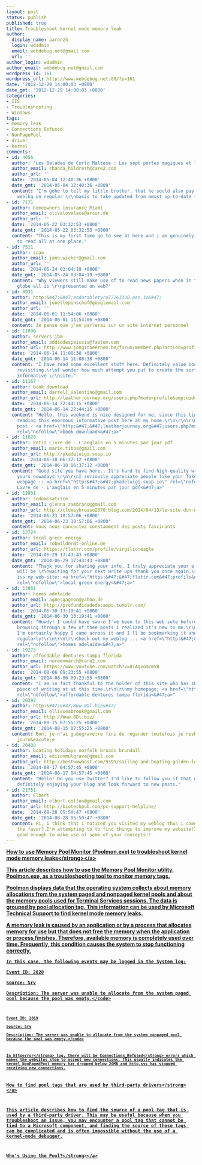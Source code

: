 ```yaml
---
layout: post
status: publish
published: true
title: Troubleshoot kernel mode memory leak
author:
  display_name: aaronzh
  login: wdadmin
  email: webdebug.net@gmail.com
  url: ''
author_login: wdadmin
author_email: webdebug.net@gmail.com
wordpress_id: 161
wordpress_url: http://www.webdebug.net:80/?p=161
date: '2012-12-29 14:00:03 +0800'
date_gmt: '2012-12-29 14:00:03 +0800'
categories:
- IIS
- Troubleshooting
- Windows
tags:
- memory leak
- Connections Refused
- NonPagePool
- driver
- kernel
comments:
- id: 4056
  author: 'Les Balades de Corto Maltese : Les sept portes magiques et leur itin&Atilde;&copy;raires'
  author_email: chanda_hildreth@care2.com
  author_url: ''
  date: '2014-05-04 12:40:36 +0800'
  date_gmt: '2014-05-04 12:40:36 +0800'
  content: "I'm gohe to tell my little brother, that he sould also pay a visit this
    weblkg on regular \r\nbasis to take updated from mmost up-to-date reports."
- id: 7171
  author: homeowners insurance Miami
  author_email: olivalovelace@arcor.de
  author_url: ''
  date: '2014-05-22 03:32:53 +0800'
  date_gmt: '2014-05-22 03:32:53 +0800'
  content: "This is my first time go to see at here and i am genuinely \r\npleassant
    to read all at one place."
- id: 7511
  author: scam
  author_email: jane.wicker@gmail.com
  author_url: ''
  date: '2014-05-24 03:04:19 +0800'
  date_gmt: '2014-05-24 03:04:19 +0800'
  content: "Why viewers still make use of to read news papers when in this technological
    globe all is \r\npresented on web?"
- id: 8931
  author: http:&#47;&#47;endurabletyro77263330.pen.io&#47;
  author_email: jonellepinschof@googlemail.com
  author_url: ''
  date: '2014-06-01 11:54:06 +0800'
  date_gmt: '2014-06-01 11:54:06 +0800'
  content: Je pense que j'en parlerai sur un site internet personnel
- id: 11090
  author: servers ibm
  author_email: addiedespeissis@fastem.com
  author_url: http://www.jonginbeernem.be/forum/member.php?action=profile&amp;uid=1726
  date: '2014-06-14 11:08:38 +0800'
  date_gmt: '2014-06-14 11:08:38 +0800'
  content: "I have read some excellent stuff here. Definitely value bookmarking for
    revisiting.\r\nI wonder how much attempt you put to create the sort of wonderful
    informative \r\nsite."
- id: 11167
  author: book download
  author_email: darrell_valentine@gmail.com
  author_url: http://leatherjourney.org/users.php?mode=profile&amp;uid=146927
  date: '2014-06-14 22:44:15 +0800'
  date_gmt: '2014-06-14 22:44:15 +0800'
  content: "Hello, this weekend is nice designed for me, since this time \r\ni am
    reading this enormous informative post here at my home.\r\n\r\n\r\n\r\nMy blog
    post - <a href=\"http:&#47;&#47;leatherjourney.org&#47;users.php?mode=profile&amp;uid=146927\"
    rel=\"nofollow\">book download<&#47;a>"
- id: 11628
  author: Petit Livre de - L'anglais en 5 minutes par jour pdf
  author_email: marie.tibbs@gmail.com
  author_url: http://pkadeluigi.soup.io
  date: '2014-06-18 06:37:12 +0800'
  date_gmt: '2014-06-18 06:37:12 +0800'
  content: "Good site you have here.. It's hard to find high-quality writing like
    yours nowadays.\r\n\r\nI seriously appreciate people like you! Take care!!\r\n\r\n\r\nMy
    webpage :: <a href=\"http:&#47;&#47;pkadeluigi.soup.io\" rel=\"nofollow\">Petit
    Livre de - L'anglais en 5 minutes par jour pdf<&#47;a>"
- id: 12851
  author: sodomisatrice
  author_email: glenna_zambrano@gmail.com
  author_url: http://clumsybruise2070.blog.com/2014/04/13/le-site-dun-male/
  date: '2014-06-23 10:57:06 +0800'
  date_gmt: '2014-06-23 10:57:06 +0800'
  content: Vous nous concoctez constamment des posts fascinants
- id: 13724
  author: local green energy
  author_email: robwilder@t-online.de
  author_url: https://flattr.com/profile/virgilioneagle
  date: '2014-06-29 17:43:43 +0800'
  date_gmt: '2014-06-29 17:43:43 +0800'
  content: "Thajk you for sharing your info. I truly appreciate your efforts and I
    will be \r\nwaiting for your next write ups thank you once again.\r\n\r\nHerre
    iss my web-site: <a href=\"https:&#47;&#47;flattr.com&#47;profile&#47;virgilioneagle\"
    rel=\"nofollow\">local green energy<&#47;a>"
- id: 13861
  author: homes adelaide
  author_email: agnesgagnon@yahoo.de
  author_url: http://profundidadedecampo.tumblr.com/
  date: '2014-06-30 13:19:41 +0800'
  date_gmt: '2014-06-30 13:19:41 +0800'
  content: "Howdy! I could have sworn I've been to this web sute before but after
    browsing through a few of thee posts I realized it's new to me.\r\nRegardless,
    I'm certainly happy I came across it and I'll be bookmarking it and checking back
    regularly!\r\n\r\n\r\nCheck out my weblog ... <a href=\"http:&#47;&#47;profundidadedecampo.tumblr.com&#47;\"
    rel=\"nofollow\">homes adelaide<&#47;a>"
- id: 19273
  author: affordable dentures tampa florida
  author_email: noreenmarch@care2.com
  author_url: https://www.youtube.com/watch?v=01AqvomcmV8
  date: '2014-08-06 09:23:55 +0800'
  date_gmt: '2014-08-06 09:23:55 +0800'
  content: "I am in fact thankful to the holder of this site who has shared this \r\ngreat
    piece of writing at at this time.\r\n\r\nmy homepage; <a href=\"https:&#47;&#47;www.youtube.com&#47;watch?v=01AqvomcmV8\"
    rel=\"nofollow\">affordable dentures tampa florida<&#47;a>"
- id: 20292
  author: http:&#47;&#47;Www.0Dl.biz&#47;
  author_email: ellisseabrook@gmail.com
  author_url: http://Www.0Dl.biz/
  date: '2014-08-15 07:55:25 +0800'
  date_gmt: '2014-08-15 07:55:25 +0800'
  content: Bon, jе n'ai gu&egrave;re fini de regarԀer toutefois je revkens dans la
    ʝourn&eacute;e
- id: 20488
  author: boating holidays norfolk broads brundall
  author_email: edisonmulgrave@gmail.com
  author_url: http://bestwwwhost.com/9399/sailing-and-boating-golden-leisure-in-the-uk/
  date: '2014-08-17 04:57:45 +0800'
  date_gmt: '2014-08-17 04:57:45 +0800'
  content: "Hello! Do you use Twitter? I'd like to follow you if that would be ok.\r\nI'm
    definitely enjoying your blog and look forward to new posts."
- id: 21751
  author: Elbert
  author_email: elbert.cotton@gmail.com
  author_url: http://biotechpub.com/pc-support-helpline/
  date: '2014-08-28 05:50:47 +0800'
  date_gmt: '2014-08-28 05:50:47 +0800'
  content: Hi, i think that i noticed you visited my weblog thus i came to return
    the favor?.I'm attempting to to find things to improve my website!I suppose its
    good enough to make use of some of your concepts!!
---
```

<p><a href="http:&#47;&#47;support.microsoft.com&#47;kb&#47;177415" target="_blank"><strong>How to use Memory Pool Monitor (Poolmon.exe) to troubleshoot kernel mode memory leaks<&#47;strong><&#47;a></p>
<p>This article describes how to use the Memory Pool Monitor utility, Poolmon.exe, as a troubleshooting tool to monitor memory tags.</p>
<p>Poolmon displays data that the operating system collects about memory allocations from the system paged and nonpaged kernel pools and about the memory pools used for Terminal Services sessions. The data is grouped by pool allocation tag. This information can be used by Microsoft Technical Support to find kernel mode memory leaks.</p>
<p>A memory leak is caused by an application or by a process that allocates memory for use but that does not free the memory when the application or process finishes. Therefore, available memory is completely used over time. Frequently, this condition causes the system to stop functioning correctly.</p>
<p><code>In this case, the following events may be logged in the System log:<br />
Event ID: 2020<br />
Source: Srv<br />
Description: The server was unable to allocate from the system paged pool because the pool was empty.<&#47;code></p>
<p><code>Event ID: 2019<br />
Source: Srv<br />
Description: The server was unable to allocate from the system nonpaged pool because the pool was empty.<&#47;code></p>
<p>In <strong>httperror<&#47;strong> log, there will be <strong>Connections_Refused<&#47;strong> errors which makes the websites stop to accept new connections. This usually indicates the kernel NonPagedPool memory has dropped below 20MB and http.sys has stopped receiving new connections.</p>
<p><a href="http:&#47;&#47;support.microsoft.com&#47;kb&#47;298102" target="_blank"><strong>How to find pool tags that are used by third-party drivers<&#47;strong><&#47;a></p>
<p>This article describes how to find the source of a pool tag that is used by a third-party driver. This may be useful because when you troubleshoot an issue, you may encounter a pool tag that cannot be tied to a Microsoft component, and finding the source of these tags can be complicated and is often impossible without the use of a kernel-mode debugger.</p>
<p><a href="http:&#47;&#47;msdn.microsoft.com&#47;en-us&#47;windows&#47;hardware&#47;gg463213" target="_blank"><strong>Who's Using the Pool?<&#47;strong><&#47;a></p>
